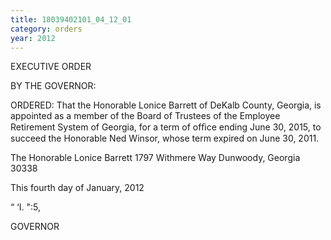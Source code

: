 ```yaml
---
title: 18039402101_04_12_01
category: orders
year: 2012
---
```

 

EXECUTIVE ORDER

BY THE GOVERNOR:

ORDERED: That the Honorable Lonice Barrett of DeKalb County, Georgia, is
appointed as a member of the Board of Trustees of the Employee
Retirement System of Georgia, for a term of ofﬁce ending June 30,
2015, to succeed the Honorable Ned Winsor, whose term expired
on June 30, 2011.

The Honorable Lonice Barrett
1797 Withmere Way
Dunwoody, Georgia 30338

This fourth day of January, 2012

    
  

  

 “ ‘I. ":5,

GOVERNOR

